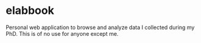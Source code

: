 elabbook
========

Personal web application to browse and analyze data I collected during my PhD. This is of no use for anyone except me.
